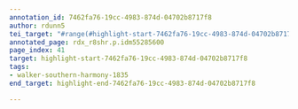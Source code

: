 ```yaml
---
annotation_id: 7462fa76-19cc-4983-874d-04702b8717f8
author: rdunn5
tei_target: "#range(#highlight-start-7462fa76-19cc-4983-874d-04702b8717f8, #highlight-end-7462fa76-19cc-4983-874d-04702b8717f8)"
annotated_page: rdx_r8shr.p.idm55285600
page_index: 41
target: highlight-start-7462fa76-19cc-4983-874d-04702b8717f8
tags:
- walker-southern-harmony-1835
end_target: highlight-end-7462fa76-19cc-4983-874d-04702b8717f8

---
```

